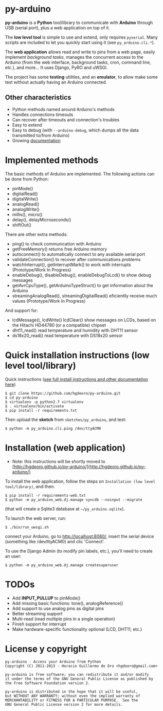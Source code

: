 py-arduino
==============

**py-arduino** is a **Python** tool/library to communicate with **Arduino**
through USB (serial port), plus a web application on top of it.

The **low level tool** is simple to use and extend, only requires `pyserial`.
Many scripts are included to let you quickly start using it (see `py_arduino.cli.*`).

The **web application** allows read and write to pins from a web page,
easily implement _background tasks_, manages the concurrent access to the Arduino
(from the web interface, background tasks, cron, command line, etc.), and more...
It uses Django, PyRO and uWSGI.

The project has some **testing** utilities, and an **emulator**, to allow make some
test without actually having an Arduino connected.

## Other characteristics

* Python methods named around Arduino's methods
* Handles connections timeouts
* Can recover after timeouts and connection's troubles <!-- TODO: add link to validateConnection() -->
* Easy to extend <!-- TODO: add link to docs -->
* Easy to debug (with `--arduino-debug`, which dumps all the data transmitted to/from Arduino) <!-- TODO: add link to docs -->
* Growing [documentation](http://hgdeoro.github.io/py-arduino/)

Implemented methods  
===================

The basic methods of Arduino are implemented. The following actions can be done from Python: 

* pinMode()
* digitalRead()
* digitalWrite()
* analogRead()
* analogWrite()
* millis(), micro()
* delay(), delayMicroseconds()
* shiftOut()

There are other extra methods:

* ping() to check communication with Arduino
* getFreeMemory() returns free Arduino memory
* autoconnect() to automatically connect to any available serial port
* validateConnection() to recover after communications problems
* watchInterrupt(), getInterruptMark() to work with interrupts (Prototype/Work In Progress)
* enableDebug(), disableDebug(), enableDebugToLcd() to show debug messages
* getAvrCpuType(), getArduinoTypeStruct() to get information about the Arduino
* streamingAnalogRead(), streamingDigitalRead() eficientlly receive much values (Prototype/Work In Progress)

And support for:

* lcdMessage(), lcdWrite() lcdClear() show messages on LCDs, based on the Hitachi HD44780 (or a compatible) chipset
* dht11_read() read temperature and humidity with DHT11 sensor
* ds18x20_read() read temperature with DS18x20 sensor


Quick installation instructions (low level tool/library)
========================================================

Quick instructions ([see full install instructions and other documentation here](http://hgdeoro.github.io/py-arduino/))

    $ git clone https://github.com/hgdeoro/py-arduino.git
    $ cd py-arduino
    $ virtualenv -p python2.7 virtualenv
    $ . virtualenv/bin/activate
    $ pip install -r requirements.txt

Then upload the __sketch__ from `sketches/py_arduino`, and test:

    $ python -m py_arduino.cli.ping /dev/ttyACM0

<!--
### Running the tests

To run the tests against the emulator (if you don't have an Arduino):

    $ python -m py_arduino.tests.test_all_functions /dev/ARDUINO_EMULATOR 

To run the tests against a real Arduino, you have to upload the __sketch__ (from `sketches/py_arduino`), an execute:

    $ python -m py_arduino.tests.test_all_functions /dev/ttyACM0 
-->


Installation (web application)
==============================

 * Note: this instructions will be shortly moved to [http://hgdeoro.github.io/py-arduino/](http://hgdeoro.github.io/py-arduino/)

To install the web application, follow the steps on `Installation (low level tool/library)`, and then:

    $ pip install -r requirements-web.txt
    $ python -m py_arduino_web.dj.manage syncdb --noinput --migrate

(that will create a Sqlite3 database at `~/py_arduino.sqlite`).

To launch the web server, run:

    $ ./bin/run_uwsgi.sh

connect your Arduino, go to [http://localhost:8080/](http://localhost:8080/),
insert the serial device (something like /dev/ttyACM0)
and clic 'Connect'.

To use the Django Admin (to modify pin labels, etc.), you'll need to create an user:

    $ python -m py_arduino_web.dj.manage createsuperuser


<!--
Here are some screenshots:

![connect](https://raw.github.com/hgdeoro/py-arduino-proxy/master/examples/arduino-proxy-web-interface-connect.png) and 

![main page](https://raw.github.com/hgdeoro/py-arduino-proxy/master/examples/arduino-proxy-web-interface-main.png).
-->


<!--
The recommended way to install py-arduino is using pip and/or virtualenv.

1. Install PIP [manually](http://www.pip-installer.org/en/latest/installing.html "Install PIP"), or with your distribution's package manager (`sudo apt-get install python-pip` in Ubuntu), or create a [virtualenv](http://www.virtualenv.org/en/latest/ "Vitualenv Site").
2. Run `pip install py-arduino`
-->



<!--
How it works 
------------

First connect to the Arduino. 

![Connect](https://raw.github.com/hgdeoro/py-arduino-proxy/master/examples/arduino-proxy-connect.png "Connect")

Once connected, we can execute the methods on the instance of PyArduino. For example, to read a digital pin: 

![Digital Read](https://raw.github.com/hgdeoro/py-arduino-proxy/master/examples/arduino-proxy-digital-read.png "Digital Read")

To set output HIGH on a digital pin: 

![Digital Write](https://raw.github.com/hgdeoro/py-arduino-proxy/master/examples/arduino-proxy-digital-write.png "Digital Write")
-->

<!--
Videos!
=======

* [Web interface + emulator + analog pins](http://www.youtube.com/watch?v=fMhAJlvZQco "Web interface + emulator + analog pins")
* [Web interface](http://www.youtube.com/watch?v=QE6UJSs3b6Q "Web interface")
* [Testing shiftOut and 8 LEDs with py-arduino](http://www.youtube.com/watch?v=_9MselaKcdU "Testing shiftOut and 8 LEDs with py-arduino")
* [Writing a custom method in py-arduino](http://www.youtube.com/watch?v=2kgQpQqTVUU "Writing a custom method in py-arduino")
* [Testing RGB leds with py-arduino UI](http://www.youtube.com/watch?v=yM1ZaTFAZwc "Testing RGB leds with py-arduino UI")
-->

<!--
Python API
==========

You can get some initial API documentation [here](http://www.hgdeoro.com.ar/~horacio/py-arduino-proxy/index.html).
-->

TODOs
=============

* Add **INPUT_PULLUP** to pinMode()
* Add missing basic functions: tone(), analogReference()
* Add support to use analog pins as digital pins
* Better streaming support
* Multi-read (read multiple pins in a single operation)
* Finish support for interrupt
* Make hardware-specific functionality optional (LCD, DHT11, etc.)

License y copyright
===================

    py-arduino - Access your Arduino from Python
    Copyright (C) 2011-2013 - Horacio Guillermo de Oro <hgdeoro@gmail.com>
    
    py-arduino is free software; you can redistribute it and/or modify
    it under the terms of the GNU General Public License as published by
    the Free Software Foundation version 2.
    
    py-arduino is distributed in the hope that it will be useful,
    but WITHOUT ANY WARRANTY; without even the implied warranty of
    MERCHANTABILITY or FITNESS FOR A PARTICULAR PURPOSE.  See the
    GNU General Public License version 2 for more details.

